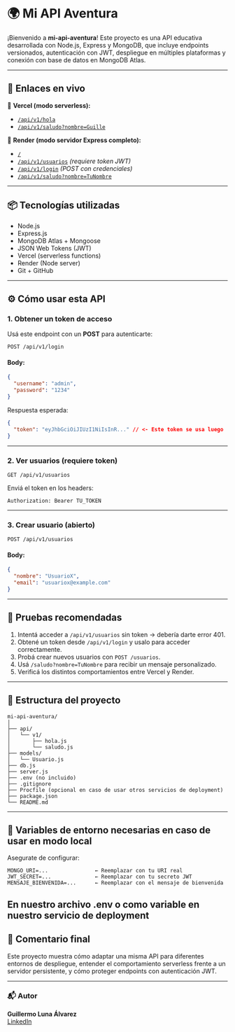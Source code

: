 # 🌍 Mi API Aventura

¡Bienvenido a **mi-api-aventura**! Este proyecto es una API educativa desarrollada con Node.js, Express y MongoDB, que incluye endpoints versionados, autenticación con JWT, despliegue en múltiples plataformas y conexión con base de datos en MongoDB Atlas.

---

## 🚀 Enlaces en vivo

🔹 **Vercel (modo serverless):**
- [`/api/v1/hola`](https://mi-api-aventura.vercel.app/api/v1/hola)  
- [`/api/v1/saludo?nombre=Guille`](https://mi-api-aventura.vercel.app/api/v1/saludo?nombre=Guille)

🔹 **Render (modo servidor Express completo):**
- [`/`](https://mi-api-aventura.onrender.com)  
- [`/api/v1/usuarios`](https://mi-api-aventura.onrender.com/api/v1/usuarios) *(requiere token JWT)*  
- [`/api/v1/login`](https://mi-api-aventura.onrender.com/api/v1/login) *(POST con credenciales)*  
- [`/api/v1/saludo?nombre=TuNombre`](https://mi-api-aventura.onrender.com/api/v1/saludo?nombre=TuNombre)

---

## 📦 Tecnologías utilizadas

- Node.js
- Express.js
- MongoDB Atlas + Mongoose
- JSON Web Tokens (JWT)
- Vercel (serverless functions)
- Render (Node server)
- Git + GitHub

---

## ⚙️ Cómo usar esta API

### 1. Obtener un token de acceso
Usá este endpoint con un **POST** para autenticarte:

```
POST /api/v1/login
```

#### Body:
```json
{
  "username": "admin",
  "password": "1234"
}
```

Respuesta esperada:

```json
{
  "token": "eyJhbGciOiJIUzI1NiIsInR..." // <- Este token se usa luego
}
```

---

### 2. Ver usuarios (requiere token)

```
GET /api/v1/usuarios
```

Enviá el token en los headers:

```
Authorization: Bearer TU_TOKEN
```

---

### 3. Crear usuario (abierto)

```
POST /api/v1/usuarios
```

#### Body:
```json
{
  "nombre": "UsuarioX",
  "email": "usuariox@example.com"
}
```

---

## 🧪 Pruebas recomendadas

1. Intentá acceder a `/api/v1/usuarios` sin token → debería darte error 401.
2. Obtené un token desde `/api/v1/login` y usalo para acceder correctamente.
3. Probá crear nuevos usuarios con `POST /usuarios`.
4. Usá `/saludo?nombre=TuNombre` para recibir un mensaje personalizado.
5. Verificá los distintos comportamientos entre Vercel y Render.

---

## 📂 Estructura del proyecto

```
mi-api-aventura/
│
├── api/
│   └── v1/
│       ├── hola.js
│       └── saludo.js
├── models/
│   └── Usuario.js
├── db.js
├── server.js
├── .env (no incluido)
├── .gitignore
├── Procfile (opcional en caso de usar otros servicios de deployment)
├── package.json
└── README.md
```

---

## 🔐 Variables de entorno necesarias en caso de usar en modo local

Asegurate de configurar:

```
MONGO_URI=...               ← Reemplazar con tu URI real
JWT_SECRET=...              ← Reemplazar con tu secreto JWT
MENSAJE_BIENVENIDA=...      ← Reemplazar con el mensaje de bienvenida
```

En nuestro archivo .env o como variable en nuestro servicio de deployment
---

## 💬 Comentario final

Este proyecto muestra cómo adaptar una misma API para diferentes entornos de despliegue, entender el comportamiento serverless frente a un servidor persistente, y cómo proteger endpoints con autenticación JWT.

---

### 📬 Autor

**Guillermo Luna Álvarez**  
[LinkedIn]((https://www.linkedin.com/in/guillermo-luna-alvarez-419782252/))
